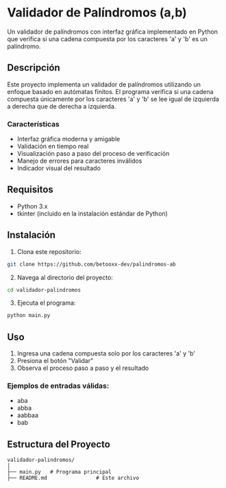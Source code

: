 # Validador de Palíndromos (a,b)

Un validador de palíndromos con interfaz gráfica implementado en Python que verifica si una cadena compuesta por los caracteres 'a' y 'b' es un palíndromo.

## Descripción

Este proyecto implementa un validador de palíndromos utilizando un enfoque basado en autómatas finitos. El programa verifica si una cadena compuesta únicamente por los caracteres 'a' y 'b' se lee igual de izquierda a derecha que de derecha a izquierda.

### Características

- Interfaz gráfica moderna y amigable
- Validación en tiempo real
- Visualización paso a paso del proceso de verificación
- Manejo de errores para caracteres inválidos
- Indicador visual del resultado

## Requisitos

- Python 3.x
- tkinter (incluido en la instalación estándar de Python)

## Instalación

1. Clona este repositorio:
```bash
git clone https://github.com/betooxx-dev/palindromos-ab
```

2. Navega al directorio del proyecto:
```bash
cd validador-palindromos
```

3. Ejecuta el programa:
```bash
python main.py
```

## Uso

1. Ingresa una cadena compuesta solo por los caracteres 'a' y 'b'
2. Presiona el botón "Validar"
3. Observa el proceso paso a paso y el resultado

### Ejemplos de entradas válidas:

- aba
- abba
- aabbaa
- bab

## Estructura del Proyecto

```
validador-palindromos/
│
├── main.py   # Programa principal
├── README.md                # Este archivo
```